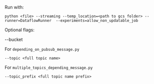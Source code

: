Run with:
 
`python <file> --streaming --temp_location=<path to gcs folder> --runner=DataflowRunner  --experiments=allow_non_updatable_job`

Optional flags:

--bucket <patch to gcs folder>

For `depending_on_pubsub_message.py`

`--topic <full topic name>`

For `multiple_topics_depending_message.py`

`--topic_prefix <full topic name prefix>`